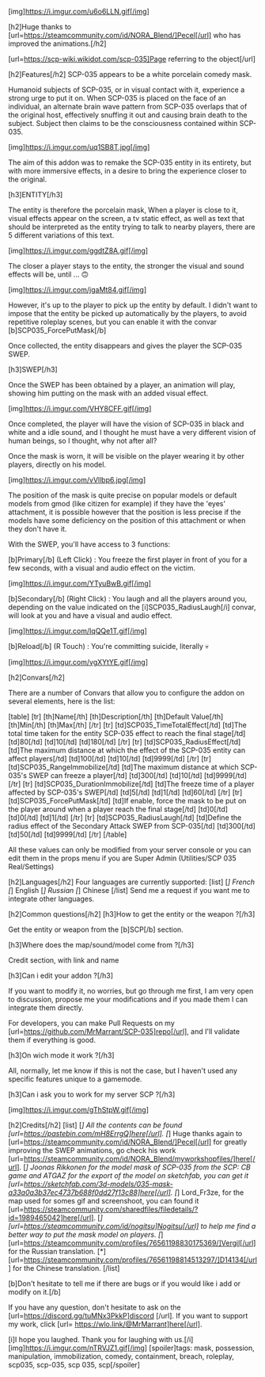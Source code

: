 [img]https://i.imgur.com/u6o6LLN.gif[/img]

[h2]Huge thanks to [url=https://steamcommunity.com/id/NORA_Blend/]Pecel[/url] who has improved the animations.[/h2]

[url=https://scp-wiki.wikidot.com/scp-035]Page referring to the object[/url]

[h2]Features[/h2]
SCP-035 appears to be a white porcelain comedy mask.

Humanoid subjects of SCP-035, or in visual contact with it, experience a strong urge to put it on. 
When SCP-035 is placed on the face of an individual, an alternate brain wave pattern from SCP-035 overlaps that of the original host, effectively snuffing it out and causing brain death to the subject. 
Subject then claims to be the consciousness contained within SCP-035.

[img]https://i.imgur.com/uq1SB8T.jpg[/img]

The aim of this addon was to remake the SCP-035 entity in its entirety, but with more immersive effects, in a desire to bring the experience closer to the original.

[h3]ENTITY[/h3]

The entity is therefore the porcelain mask,
When a player is close to it, visual effects appear on the screen, a tv static effect, as well as text that should be interpreted as the entity trying to talk to nearby players, there are 5 different variations of this text.

[img]https://i.imgur.com/ggdtZ8A.gif[/img]

The closer a player stays to the entity, the stronger the visual and sound effects will be, until ... 🙃

[img]https://i.imgur.com/jgaMt84.gif[/img]

However, it's up to the player to pick up the entity by default.
I didn't want to impose that the entity be picked up automatically by the players, to avoid repetitive roleplay scenes, but you can enable it with the convar [b]SCP035_ForcePutMask[/b]

Once collected, the entity disappears and gives the player the SCP-035 SWEP.

[h3]SWEP[/h3]

Once the SWEP has been obtained by a player, an animation will play, showing him putting on the mask with an added visual effect.

[img]https://i.imgur.com/VHY8CFF.gif[/img]

Once completed, the player will have the vision of SCP-035 in black and white and a idle sound, and I thought he must have a very different vision of human beings, so I thought, why not after all? 

Once the mask is worn, it will be visible on the player wearing it by other players, directly on his model.

[img]https://i.imgur.com/vVllbp6.jpg[/img]

The position of the mask is quite precise on popular models or default models from gmod (like citizen for example) if they have the 'eyes' attachment, it is possible however that the position is less precise if the models have some deficiency on the position of this attachment or when they don't  have it.

With the SWEP, you'll have access to 3 functions:

[b]Primary[/b] (Left Click) :
You freeze the first player in front of you for a few seconds, with a visual and audio effect on the victim.

[img]https://i.imgur.com/YTyuBwB.gif[/img]

[b]Secondary[/b] (Right Click) :
You laugh and all the players around you, depending on the value indicated on the [i]SCP035_RadiusLaugh[/i] convar, will look at you and have a visual and audio effect.

[img]https://i.imgur.com/IqQQe1T.gif[/img]

[b]Reload[/b] (R Touch) :
You're committing suicide, literally 💀

[img]https://i.imgur.com/vgXYtYE.gif[/img]

[h2]Convars[/h2]

There are a number of Convars that allow you to configure the addon on several elements, here is the list:


[table]
[tr]
[th]Name[/th]
[th]Description[/th]
[th]Default Value[/th]
[th]Min[/th]
[th]Max[/th]
[/tr]
[tr]
[td]SCP035_TimeTotalEffect[/td]
[td]The total time taken for the entity SCP-035 effect to reach the final stage[/td]
[td]80[/td]
[td]10[/td]
[td]180[/td]
[/tr]
[tr]
[td]SCP035_RadiusEffect[/td]
[td]The maximum distance at which the effect of the SCP-035 entity can affect players[/td]
[td]100[/td]
[td]10[/td]
[td]9999[/td]
[/tr]
[tr]
[td]SCP035_RangeImmobilize[/td]
[td]The maximum distance at which SCP-035's SWEP can freeze a player[/td]
[td]300[/td]
[td]10[/td]
[td]9999[/td]
[/tr]
[tr]
[td]SCP035_DurationImmobilize[/td]
[td]The freeze time of a player affected by SCP-035's SWEP[/td]
[td]5[/td]
[td]1[/td]
[td]60[/td]
[/tr]
[tr]
[td]SCP035_ForcePutMask[/td]
[td]If enable, force the mask to be put on the player around when a player reach the final stage[/td]
[td]0[/td]
[td]0[/td]
[td]1[/td]
[/tr]
[tr]
[td]SCP035_RadiusLaugh[/td]
[td]Define the radius effect of the Secondary Attack SWEP from SCP-035[/td]
[td]300[/td]
[td]50[/td]
[td]9999[/td]
[/tr]
[/table]

All these values can only be modified from your server console or you can edit them in the props menu if you are Super Admin (Utilities/SCP 035 Real/Settings)

[h2]Languages[/h2]
Four languages are currently supported:
[list]
[*]  French
[*]  English
[*]  Russian 
[*]  Chinese
[/list]
Send me a request if you want me to integrate other languages.

[h2]Common questions[/h2]
[h3]How to get the entity or the weapon ?[/h3]

Get the entity or weapon from the [b]SCP[/b] section.

[h3]Where does the map/sound/model come from ?[/h3]

Credit section, with link and name

[h3]Can i edit your addon ?[/h3]

If you want to modify it, no worries, but go through me first, I am very open to discussion, propose me your modifications and if you made them I can integrate them directly.

For developers, you can make Pull Requests on my [url=https://github.com/MrMarrant/SCP-035]repo[/url], and I'll validate them if everything is good. 

[h3]On wich mode it work ?[/h3]

All, normally, let me know if this is not the case, but I haven't used any specific features unique to a gamemode.

[h3]Can i ask you to work for my server SCP ?[/h3]

[img]https://i.imgur.com/gThStpW.gif[/img]


[h2]Credits[/h2]
[list]
[*] All the contents can be found [url=https://pastebin.com/mH8ErrgQ]here[/url].
[*] Huge thanks again to [url=https://steamcommunity.com/id/NORA_Blend/]Pecel[/url] for greatly improving the SWEP animations, go check his work [url=https://steamcommunity.com/id/NORA_Blend/myworkshopfiles/]here[/url].
[*] Joonas Rikkonen for the model mask of SCP-035 from the SCP: CB game and ATGAZ for the export of the model on sketchfab, you can get it [url=https://sketchfab.com/3d-models/035-mask-a33a0a3b37ec4737b688f0dd27f13c88]here[/url].
[*] Lord_Fr3ze, for the map used for somes gif and screenshoot, you can found it [url=https://steamcommunity.com/sharedfiles/filedetails/?id=1989465042]here[/url].
[*] [url=https://steamcommunity.com/id/nogitsu]Nogitsu[/url] to help me find a better way to put the mask model on players.
[*] [url=https://steamcommunity.com/profiles/76561198830175369/]Vergil[/url] for the Russian translation.
[*] [url=https://steamcommunity.com/profiles/76561198814513297/]D14134[/url] for the Chinese translation.
[/list]


[b]Don't hesitate to tell me if there are bugs or if you would like i add or modify on it.[/b]

If you have any question, don't hesitate to ask on the [url=https://discord.gg/tuMNx3PkkP]discord [/url].
If you want to support my work, click [url= https://wlo.link/@MrMarrant]here[/url].


[i]I hope you laughed. Thank you for laughing with us.[/i]
[img]https://i.imgur.com/nTRVJZ1.gif[/img]
[spoiler]tags: mask, possession, manipulation, immobilization, comedy, containment, breach, roleplay, scp035, scp-035, scp 035, scp[/spoiler]